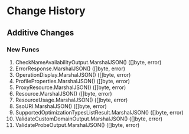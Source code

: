 # Change History

## Additive Changes

### New Funcs

1. CheckNameAvailabilityOutput.MarshalJSON() ([]byte, error)
1. ErrorResponse.MarshalJSON() ([]byte, error)
1. OperationDisplay.MarshalJSON() ([]byte, error)
1. ProfileProperties.MarshalJSON() ([]byte, error)
1. ProxyResource.MarshalJSON() ([]byte, error)
1. Resource.MarshalJSON() ([]byte, error)
1. ResourceUsage.MarshalJSON() ([]byte, error)
1. SsoURI.MarshalJSON() ([]byte, error)
1. SupportedOptimizationTypesListResult.MarshalJSON() ([]byte, error)
1. ValidateCustomDomainOutput.MarshalJSON() ([]byte, error)
1. ValidateProbeOutput.MarshalJSON() ([]byte, error)
